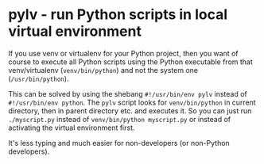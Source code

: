 
pylv - run Python scripts in local virtual environment
======================================================

If you use venv or virtualenv for your Python project,
then you want of course to execute all Python scripts using the Python
executable from that venv/virtualenv (`venv/bin/python`) and
not the system one (`/usr/bin/python`).

This can be solved by using the shebang `#!/usr/bin/env pylv` instead of `#!/usr/bin/env python`.
The `pylv` script looks for `venv/bin/python` in current directory, then in parent directory etc.
and executes it.
So you can just run `./myscript.py` instead of `venv/bin/python myscript.py` or instead of
activating the virtual environment first.

It's less typing and much easier for non-developers (or non-Python developers).
